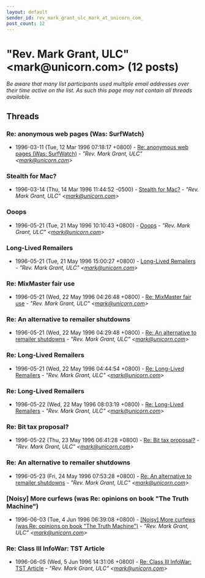 ```yaml
---
layout: default
sender_id: rev_mark_grant_ulc_mark_at_unicorn_com_
post_count: 12
---
```


# "Rev. Mark Grant, ULC" <mark<span>@</span>unicorn.com> (12 posts)

_Be aware that many list participants used multiple email addresses over their time active on the list. As such this page may not contain all threads available._

## Threads

### Re: anonymous web pages (Was: SurfWatch)
+ 1996-03-11 (Tue, 12 Mar 1996 07:18:17 +0800) - [Re: anonymous web pages (Was: SurfWatch)](/archive/1996/03/d47ff11b5c35f229cf7779d862d0704e752ddbc2fc5340dc9c21debd0fda0bbd) - _"Rev. Mark Grant, ULC" \<mark@unicorn.com\>_

### Stealth for Mac?
+ 1996-03-14 (Thu, 14 Mar 1996 11:44:52 -0500) - [Stealth for Mac?](/archive/1996/03/f9df4d6260299bb63a408c6b45b4c9aa541a6592a133e5994db1fd0275f36094) - _"Rev. Mark Grant, ULC" \<mark@unicorn.com\>_

### Ooops
+ 1996-05-21 (Tue, 21 May 1996 10:10:43 +0800) - [Ooops](/archive/1996/05/da3da081319459de67406350d1fef239e7141dd4be97f440444d9726b206591c) - _"Rev. Mark Grant, ULC" \<mark@unicorn.com\>_

### Long-Lived Remailers
+ 1996-05-21 (Tue, 21 May 1996 15:00:27 +0800) - [Long-Lived Remailers](/archive/1996/05/b4d749d95f02ddfe544332a8be78d15ee3c503d4be8b699646820d37ddf07a5f) - _"Rev. Mark Grant, ULC" \<mark@unicorn.com\>_

### Re: MixMaster fair use
+ 1996-05-21 (Wed, 22 May 1996 04:26:48 +0800) - [Re: MixMaster fair use](/archive/1996/05/e8328e07288695e44be7b32d2e6b5a13f772e9bfe433fb94449f3be51e8131a4) - _"Rev. Mark Grant, ULC" \<mark@unicorn.com\>_

### Re: An alternative to remailer shutdowns
+ 1996-05-21 (Wed, 22 May 1996 04:29:48 +0800) - [Re: An alternative to remailer shutdowns](/archive/1996/05/d24b0d5259cc79a2ee05e65e023c6161269cfbd5a23da1e959c98f075c6227a4) - _"Rev. Mark Grant, ULC" \<mark@unicorn.com\>_

### Re: Long-Lived Remailers
+ 1996-05-21 (Wed, 22 May 1996 04:44:54 +0800) - [Re: Long-Lived Remailers](/archive/1996/05/89f9f308093382cd2fe8aebca50ea10c9768b6413462e0d0368ea3a77920299a) - _"Rev. Mark Grant, ULC" \<mark@unicorn.com\>_

### Re: Long-Lived Remailers
+ 1996-05-22 (Wed, 22 May 1996 08:03:19 +0800) - [Re: Long-Lived Remailers](/archive/1996/05/1bfd56fa719789b81bf038e2019245c49a52c993550189e045585ecb541c80df) - _"Rev. Mark Grant, ULC" \<mark@unicorn.com\>_

### Re: Bit tax proposal?
+ 1996-05-22 (Thu, 23 May 1996 06:41:28 +0800) - [Re: Bit tax proposal?](/archive/1996/05/0904900b4bc33bb301994a0e9d13874dec04c228491067d43cfc66e9e34a5cf1) - _"Rev. Mark Grant, ULC" \<mark@unicorn.com\>_

### Re: An alternative to remailer shutdowns
+ 1996-05-23 (Fri, 24 May 1996 07:53:28 +0800) - [Re: An alternative to remailer shutdowns](/archive/1996/05/3334b4cfd826bfa3889bfefff92899781672d17407b18396134ddd642cd3c53c) - _"Rev. Mark Grant, ULC" \<mark@unicorn.com\>_

### [Noisy] More curfews (was Re: opinions on book "The Truth Machine")
+ 1996-06-03 (Tue, 4 Jun 1996 06:39:08 +0800) - [[Noisy] More curfews (was Re: opinions on book "The Truth Machine")](/archive/1996/06/8835889bd787adc8d1a8e6578029c6fdb1aeac11fd26e68f53e5a631cb825ceb) - _"Rev. Mark Grant, ULC" \<mark@unicorn.com\>_

### Re: Class III InfoWar: TST Article
+ 1996-06-05 (Wed, 5 Jun 1996 14:31:06 +0800) - [Re: Class III InfoWar: TST Article](/archive/1996/06/082877355050998cde88a779d012b912b271813204670377c11543992bb44bbd) - _"Rev. Mark Grant, ULC" \<mark@unicorn.com\>_

